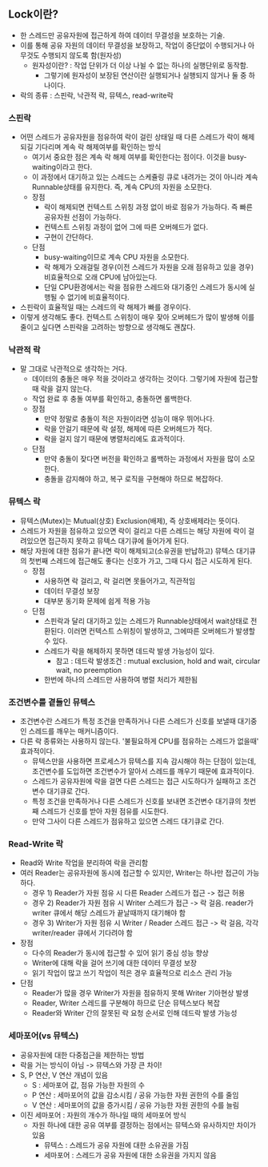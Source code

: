 ## Lock이란?
- 한 스레드만 공유자원에 접근하게 하여 데이터 무결성을 보호하는 기술.
- 이를 통해 공유 자원의 데이터 무결성을 보장하고, 작업이 중단없이 수행되거나 아무것도 수행되지 않도록 함(원자성)
  - 원자성이란? : 작업 단위가 더 이상 나뉠 수 없는 하나의 실행단위로 동작함.
    - 그렇기에 원자성이 보장된 연산이란 실행되거나 실행되지 않거나 둘 중 하나이다.
- 락의 종류 : 스핀락, 낙관적 락, 뮤텍스, read-write락

### 스핀락
- 어떤 스레드가 공유자원을 점유하여 락이 걸린 상태일 때 다른 스레드가 락이 해제되길 기다리며 계속 락 해제여부를 확인하는 방식
  - 여기서 중요한 점은 계속 락 해제 여부를 확인한다는 점이다. 이것을 busy-waiting이라고 한다.
  - 이 과정에서 대기하고 있는 스레드는 스케쥴링 큐로 내려가는 것이 아니라 계속 Runnable상태를 유지한다. 즉, 계속 CPU의 자원을 소모한다.
  - 장점
    - 락이 해제되면 컨텍스트 스위칭 과정 없이 바로 점유가 가능하다. 즉 빠른 공유자원 선점이 가능하다.
    - 컨텍스트 스위칭 과정이 없어 그에 따른 오버헤드가 없다.
    - 구현이 간단하다.
  - 단점
    - busy-waiting이므로 계속 CPU 자원을 소모한다.
    - 락 해제가 오래걸릴 경우(이전 스레드가 자원을 오래 점유하고 있을 경우) 비효율적으로 오래 CPU에 남아있는다.
    - 단일 CPU환경에서는 락을 점유한 스레드와 대기중인 스레드가 동시에 실행될 수 없기에 비효율적이다.
- 스핀락이 효율적일 때는 스레드의 락 해제가 빠를 경우이다.
- 이렇게 생각해도 좋다. 컨텍스트 스위칭이 매우 잦아 오버헤드가 많이 발생해 이를 줄이고 싶다면 스핀락을 고려하는 방향으로 생각해도 괜찮다.

### 낙관적 락
- 말 그대로 낙관적으로 생각하는 거다.
  - 데이터의 충돌은 매우 적을 것이라고 생각하는 것이다. 그렇기에 자원에 접근할 때 락을 걸지 않는다.
  - 작업 완료 후 충돌 여부를 확인하고, 충돌하면 롤백한다.
  - 장점
    - 만약 정말로 충돌이 적은 자원이라면 성능이 매우 뛰어나다.
    - 락을 안걸기 때문에 락 설정, 해제에 따른 오버헤드가 적다.
    - 락을 걸지 않기 때문에 병렬처리에도 효과적이다.
  - 단점
    - 만약 충돌이 잦다면 버전을 확인하고 롤백하는 과정에서 자원을 많이 소모한다.
    - 충돌을 감지해야 하고, 복구 로직을 구현해야 하므로 복잡하다.

### 뮤텍스 락
- 뮤텍스(Mutex)는 Mutual(상호) Exclusion(배제), 즉 상호배제라는 뜻이다.
- 스레드가 자원을 점유하고 있으면 락이 걸리고 다른 스레드는 해당 자원에 락이 걸려있으면 접근하지 못하고 뮤텍스 대기큐에 들어가게 된다.
- 해당 자원에 대한 점유가 끝나면 락이 해제되고(소유권을 반납하고) 뮤텍스 대기큐의 첫번째 스레드에 접근해도 좋다는 신호가 가고, 그때 다시 접근 시도하게 된다.
  - 장점
    - 사용하면 락 걸리고, 락 걸리면 못들어가고, 직관적임
    - 데이터 무결성 보장
    - 대부분 동기화 문제에 쉽게 적용 가능
  - 단점
    - 스핀락과 달리 대기하고 있는 스레드가 Runnable상태에서 wait상태로 전환된다. 이러면 컨텍스트 스위칭이 발생하고, 그에따른 오버헤드가 발생할 수 있다.
    - 스레드가 락을 해제하지 못하면 데드락 발생 가능성이 있다.
      - 참고 : 데드락 발생조건 : mutual exclusion, hold and wait, circular wait, no preemption
    - 한번에 하나의 스레드만 사용하여 병렬 처리가 제한됨


### 조건변수를 곁들인 뮤텍스
- 조건변수란 스레드가 특정 조건을 만족하거나 다른 스레드가 신호를 보낼때 대기중인 스레드를 깨우는 매커니즘이다.
- 다른 락 종류와는 사용하지 않는다. '불필요하게 CPU를 점유하는 스레드가 없을때' 효과적이다.
  - 뮤텍스만을 사용하면 프로세스가 뮤텍스를 지속 감시해야 하는 단점이 있는데, 조건변수를 도입하면 조건변수가 알아서 스레드를 깨우기 때문에 효과적이다.
  - 스레드가 공유자원에 락을 걸면 다른 스레드는 접근 시도하다가 실패하고 조건변수 대기큐로 간다.
  - 특정 조건을 만족하거나 다른 스레드가 신호를 보내면 조건변수 대기큐의 첫번째 스레드가 신호를 받아 자원 점유를 시도한다.
  - 만약 그사이 다른 스레드가 점유하고 있으면 스레드 대기큐로 간다.

### Read-Write 락
- Read와 Write 작업을 분리하여 락을 관리함
- 여러 Reader는 공유자원에 동시에 접근할 수 있지만, Writer는 하나만 접근이 가능하다.
  - 경우 1) Reader가 자원 점유 시 다른 Reader 스레드가 접근 -> 접근 허용
  - 경우 2) Reader가 자원 점유 시 Writer 스레드가 접근 -> 락 걸음. reader가 writer 큐에서 해당 스레드가 끝날때까지 대기해야 함
  - 경우 3) Writer가 자원 점유 시 Writer / Reader 스레드 접근 -> 락 걸음, 각각 writer/reader 큐에서 기다려야 함
- 장점
  - 다수의 Reader가 동시에 접근할 수 있어 읽기 중심 성능 향상
  - Writer에 대해 락을 걸어 쓰기에 대한 데이터 무결성 보장
  - 읽기 작업이 많고 쓰기 작업이 적은 경우 효율적으로 리소스 관리 가능
- 단점
  - Reader가 많을 경우 Writer가 자원을 점유하지 못해 Writer 기아현상 발생
  - Reader, Writer 스레드를 구분해야 하므로 단순 뮤텍스보다 복잡
  - Reader와 Writer 간의 잘못된 락 요청 순서로 인해 데드락 발생 가능성


### 세마포어(vs 뮤텍스)
- 공유자원에 대한 다중접근을 제한하는 방법
- 락을 거는 방식이 아님 -> 뮤텍스와 가장 큰 차이!
- S, P 연산, V 연산 개념이 있음
  - S : 세마포어 값, 점유 가능한 자원의 수
  - P 연산 : 세마포어의 값을 감소시킴 / 공유 가능한 자원 권한의 수를 줄임
  - V 연산 : 세마포어의 값을 증가시킴 / 공유 가능한 자원 권한의 수를 늘림
- 이진 세마포어 : 자원의 개수가 하나일 때의 세마포어 방식
  - 자원 하나에 대한 공유 여부를 결정하는 점에서는 뮤텍스와 유사하지만 차이가 있음
    - 뮤텍스 : 스레드가 공유 자원에 대한 소유권을 가짐
    - 세마포어 : 스레드가 공유 자원에 대한 소유권을 가지지 않음
